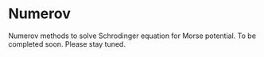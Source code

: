 # Numerov
Numerov methods to solve Schrodinger equation for Morse potential.
To be completed soon. Please stay tuned.
